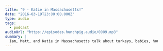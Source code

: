 ```yaml
---
title: "9 - Katie in Massachusetts!"
date: "2016-03-19T23:00:00.000Z"
type: audio
tags:
  - podcast
audioUrl: "https://episodes.hunchpig.audio/0009.mp3"
summary: |
  Ian, Matt, and Katie in Massachusetts talk about turkeys, babies, houses, ghosts, muskets, and the suffering of artificial intelligence. This episode is sponsored by http://pullfeed.co. Contact us at http://twitter.com/hunchpig for sponsorship opportunities. Our next sponsorship is available for $5!
---
```

